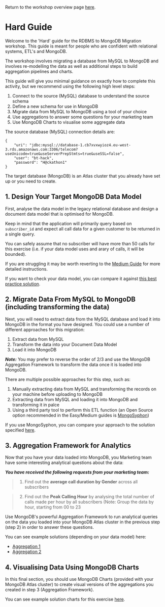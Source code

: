 Return to the workshop overview page [here](..).
# Hard Guide
Welcome to the 'Hard' guide for the RDBMS to MongoDB Migration workshop. This guide is meant for people who are confident with relational systems, ETL's and MongoDB. 

The workshop involves migrating a database from MySQL to MongoDB and involves re-modelling the data as well as additional steps to build aggregation pipelines and charts. 

This guide will give you minimal guidance on exactly how to complete this activity, but we recommend using the following high level steps:

1. Connect to the source (MySQL) database to understand the source schema
2. Define a new schema for use in MongoDB
3. Migrate data from MySQL to MongoDB using a tool of your choice
4. Use aggregations to answer some questions for your marketing team
5. Use MongoDB Charts to visualise some aggregate data

The source database (MySQL) connection details are:
```
{
    "uri": "jdbc:mysql://database-1.cb7xvxwyioz4.eu-west-3.rds.amazonaws.com:3306/telecom?useUnicode=true&useServerPrepStmts=true&useSSL=false",
    "user": "bt-hack",
    "password": "H@ckathon1"
}
```

The target database (MongoDB) is an Atlas cluster that you already have set up or you need to create. 

## 1. Design Your Target MongoDB Data Model

First, analyse the data model in the legacy relational database and design a document data model that is optimised for MongoDB.

Keep in mind that the application will primarily query based on `subscriber_id` and expect all call data for a given customer to be returned in a single query. 

You can safely assume that no subscriber will have more than 50 calls for this exercise (i.e. if your data model uses and arary of calls, it will be bounded).

If you are struggling it may be worth reverting to the [Medium Guide](../medium/data-modelling/) for more detailed instructions.

If you want to check your data model, you can compare it against [this best practice solution](../solutions/DataModellingSolution.md).

## 2. Migrate Data From MySQL to MongoDB (including transforming the data)

Next, you will need to extract data from the MySQL database and load it into MongoDB in the format you have designed. You could use a number of different approaches for this migration:

1. Extract data from MySQL
2. Transform the data into your Document Data Model
3. Load it into MongoDB

***Note:*** You may prefer to reverse the order of 2/3 and use the MongoDB Aggregation Framework to transform the data once it is loaded into MongoDB.

There are multiple possible approaches for this step, such as:
1. Manually extracting data from MySQL and transforming the records on your machine before uploading to MongoDB
2. Extracting data from MySQL and loading it into MongoDB and transforming it in palce
3. Using a third party tool to perform this ETL function (an Open Source option recommended in the Easy/Medium guides is [MongoSyphon](https://github.com/johnlpage/MongoSyphon))

If you use MongoSyphon, you can compare your approach to the solution specified [here](../solutions/DataMigration/DataMigrationSolution.json). 

## 3. Aggregation Framework for Analytics

Now that you have your data loaded into MongoDB, you Marketing team have some interesting analytical questions about the data:

***You have received the following requests from your marketing team:***
> 1. Find out the **average call duration by Gender** across all subscribers

> 2. Find out the **Peak Calling Hour** by analysing the total number of calls made per hour by all subscribers (Note: Group the data by hour, starting from 00 to 23

Use MongoDB's powerful Aggregation Framework to run analytical queries on the data you loaded into your MongoDB Atlas cluster in the previous step (step 2) in order to answer these questions. 

You can see example solutions (depending on your data model) here:
* [Aggregation 1](../solutions/Aggregation/AggregationExercise1.md)
* [Aggregation 2](../solutions/Aggregation/AggregationExercise2.md)

## 4. Visualising Data Using MongoDB Charts
In this final section, you should use MongoDB Charts (provided with your MongoDB Atlas cluster) to create visual versions of the aggregations you created in step 3 (Aggregation Framework). 

You can see example solution charts for this exercise [here](../solutions/Charts/ChartsSolution.md).